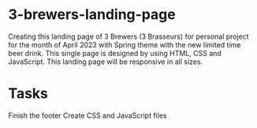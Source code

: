 # 3-brewers-landing-page
Creating this landing page of 3 Brewers (3 Brasseurs) for personal project for the month of April 2023 with Spring theme with the new limited time beer drink. This single page is designed by using HTML, CSS and JavaScript. This landing page will be responsive in all sizes.

# Tasks
Finish the footer
Create CSS and JavaScript files 


